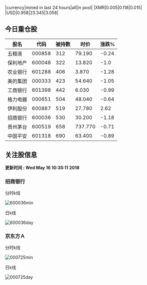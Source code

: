 |currency|mined in last 24 hours|all|in pool|
|XMR|0.005|0.118|0.015|
|USD|0.958|23.345|3.058|

## 今日重仓股 

|股名|代码|被持数|时价|涨跌%|
|---|---|---|---|---|
|五粮液|000858|312|79.190|-0.24|
|保利地产|600048|322|13.820|-1.0|
|农业银行|601288|406|3.870|-1.28|
|美的集团|000333|423|54.640|-1.05|
|工商银行|601398|442|6.030|-0.99|
|格力电器|000651|504|48.040|-0.64|
|伊利股份|600887|519|27.780|2.62|
|招商银行|600036|530|30.200|-1.18|
|贵州茅台|600519|658|737.770|-0.71|
|中国平安|601318|690|63.400|-0.89|

## 关注股信息
**更新时间 : Wed May 16 10:35:11 2018**
### 招商银行 
分时k线

![600036min](http://image.sinajs.cn/newchart/min/n/sh600036.gif)

日k线

![600036day](http://image.sinajs.cn/newchart/daily/n/sh600036.gif)

### 京东方Ａ 
分时k线

![000725min](http://image.sinajs.cn/newchart/min/n/sz000725.gif)

日k线

![000725day](http://image.sinajs.cn/newchart/daily/n/sz000725.gif)
